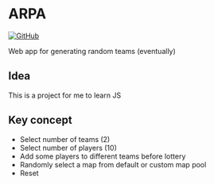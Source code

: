 # ARPA

[![GitHub](https://img.shields.io/github/license/juusoi/arpa?style=flat-square)](https://github.com/juusoi/arpa/blob/main/LICENSE)

Web app for generating random teams (eventually)

## Idea

This is a project for me to learn JS

## Key concept

- Select number of teams (2)
- Select number of players (10)
- Add some players to different teams before lottery
- Randomly select a map from default or custom map pool
- Reset

